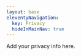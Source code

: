 ```yaml
---
layout: base
eleventyNavigation:
  key: Privacy
  hideInMainNav: true
---
```


Add your privacy info here.
